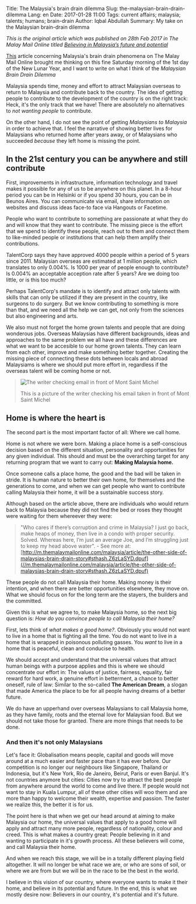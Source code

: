 Title: The Malaysia's brain drain dilemma
Slug: the-malaysian-brain-drain-dilemma
Lang: en
Date: 2017-01-28 11:00
Tags: current affairs; malaysia; talents; humans; brain-drain
Author: Iqbal Abdullah
Summary: My take on the Malaysian brain-drain dilemma

_This is the original article which was published on 28th Feb 2017 in The Malay Mail Online
titled [Believing in Malaysia’s future and
potential](http://m.themalaymailonline.com/what-you-think/article/believing-in-malaysias-future-and-potential-iqbal-abdullah)_

[This](http://m.themalaymailonline.com/malaysia/article/the-other-side-of-malaysias-brain-drain-story) 
article concerning Malaysia's brain drain phenomena on The Malay Mail Online 
brought me thinking on this fine Saturday morning of the 1st day of the
New Lunar Year, and I want to write on what I think of the _Malaysian Brain Drain Dilemma_

Malaysia spends time, money and effort to attract Malaysian overseas to return
to Malaysia and contribute back to the country. The idea of getting people to
contribute to the development of the country is on the right track: Heck, it's
the only track that we have! There are absolutely no alternatives to _not
wanting people_ to contribute.

On the other hand, I do not see the point of getting _Malaysians to Malaysia_ in
order to achieve that. I feel the narrative of showing better lives for
Malaysians who returned home after years away, or of Malaysians who succeeded
_because_ they left home is missing the point.

## In the 21st century you can be anywhere and still contribute

First, improvements in infrastructure, information technology and travel makes
it possible for any of us to be anywhere on this planet. In a 8-hour period you
can be in Helsinki or if you spend 30 hours, you can be in Beunos Aires. You can
communicate via email, share information on websites and discuss ideas face-to
face via Hangouts or Facetime.

People who want to contribute to something are passionate at what they do and 
will know that they want to contribute. The missing piece is the effort that we
spend to identify these people, reach out to them and connect them to like-minded
people or institutions that can help them amplify their contributions.

TalentCorp says they have approved 4000 people within a period of 5 years since
2011. Malaysian overseas are estimated at 1 million people, which translates to
only 0.004%. Is 1000 per year of people enough to contribute? Is 0.004% an
acceptable acception rate after 5 years? Are we doing too little, or is this too much?

Perhaps TalentCorp's mandate is to identify and attract only talents with skills that
can only be utilized if they are present in the country, like surgeons to do
surgery. But we know contributing to something is more than that, and we need all the help
we can get, not only from the sciences but also engineering and arts.

We also must not forget the home grown talents and people that are doing
wonderous jobs. Overseas Malaysias have different backgrounds, ideas and
approaches to the same problem we all have and these differences are what we
want to be accesible to our home grown talents. They can learn from each other,
improve and make something better together. Creating the missing piece of connecting
these dots between locals and abroad Malaysiams is where we should put more effort in,
regardless if the overseas talent will be coming home or not.

> ![The writer checking email in front of Mont Saint Michel]({filename}/images/montsaintmichel.jpg)
>
> This is a picture of the writer checking his email taken in front of Mont Saint Michel

## Home is where the heart is

The second part is the most important factor of all: Where we call home. 

Home is not where we were born. Making a place home is a self-conscious
decision based on the different situation, personality and opportunities for any
given individual. This should and must be the overarching target for any 
returning program that we want to carry out: **Making Malaysia home.**

Once someone calls a place home, the good and the bad will be taken in stride.
It is human nature to better their own home, for themselves and the generations
to come, and when we can get people who want to contribute calling Malaysia
their home, it will be a sustainable success story.

Although based on the article above, there are individuals who would return back
to Malaysia because they did not find the bed or roses they thought were waiting
for them whereever they were:

> "Who cares if there’s corruption and crime in Malaysia? I just go back, make
> heaps of money, then live in a condo with proper security. Solved. Whereas
> here, I’m just an average Joe, and I’m struggling just to keep my head above
> water".  - See more at:
> [http://m.themalaymailonline.com/malaysia/article/the-other-side-of-malaysias-brain-drain-story#sthash.Z6zLaSYD.dpuf](//m.themalaymailonline.com/malaysia/article/the-other-side-of-malaysias-brain-drain-story#sthash.Z6zLaSYD.dpuf)

These people do not call Malaysia their home. Making money is their intention,
and when there are better opportunities elsewhere, they move on. What we should
focus on for the long term are the stayers, the builders and the committed.

Given this is what we agree to, to make Malaysia home, so the next big question is: 
_How do you convince people to call Malaysia their home?_

First, lets think of _what makes a good home?_. Obviously you would not want to
live in a home that is fighting all the time. You do not want to live in a home
that is wrapped in poisonous polluting gasses. You _want_ to live in a home that
is peaceful, clean and conducise to health.

We should accept and understand that the universal values that attract human beings 
with a purpose applies and this is where we should concentrate our effort in: 
The values of justice, fairness, equality, fair reward for hard work, 
a genuine effort in betterment, a chance to better oneself, rule of law: 
Similar to the so-called **The American Dream**, a slogan that made
America the place to be for all people having dreams of a better future.

We do have an upperhand over overseas Malaysians to call Malaysia home, as they 
have family, roots and the eternal love for Malaysian food. But we should not take 
those for granted. There are more things that needs to be done. 

### And then it's not only Malaysians

Let's face it: Globalisation means people, capital and goods will move around at
a much easier and faster pace than it has ever before. Our competition is no
longer our neighbours like Singapore, Thailand or Indonesia, but it's New York,
Rio de Janeiro, Beirut, Paris or even Banjul. It's not countries anymore but cities: 
Cities now try to attract the best people from anywhere around the world to come and live there.
If people would not want to stay in Kuala Lumpur, all of these other cities will
woo them and are more than happy to welcome their wealth, expertise and passion.
The faster we realize this, the better it is for us.

The point here is that when we get our head around at aiming to make Malaysia our
home, the universal values that apply to a good home will apply and attract many more
people, regardless of nationality, colour and creed. This is what makes a
country great: People believing in it and wanting to participate in it's growth
process. All these believers will come, and call Malaysia their home.

And when we reach this stage, we will be in a totally different playing field altogether. 
It will no longer be what race we are, or who are sons of soil, or where we are
from but we will be in the race to be the best in the world. 

I believe in this vision of our country, where everyone wants to make it their
home, and believe in its potential and future. In the end, this is what we
mostly desire now: Believers in our country, it's potential and it's future.

